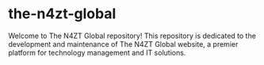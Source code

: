 # the-n4zt-global
Welcome to The N4ZT Global repository! This repository is dedicated to the development and maintenance of The N4ZT Global website, a premier platform for technology management and IT solutions.
